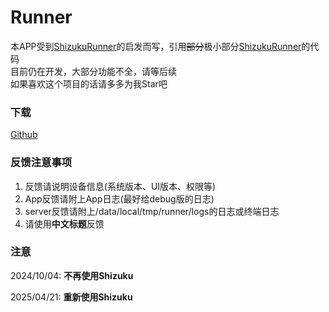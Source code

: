 # Runner
本APP受到[ShizukuRunner](https://github.com/WuDi-ZhanShen/ShizukuRunner)的启发而写，引用~~部分~~极小部分[ShizukuRunner](https://github.com/WuDi-ZhanShen/ShizukuRunner)的代码  
目前仍在开发，大部分功能不全，请等后续  
如果喜欢这个项目的话请多多为我Star吧

### 下载
[Github](https://github.com/yangFenTuoZi/Runner/releases)

### 反馈注意事项
1. 反馈请说明设备信息(系统版本、UI版本、权限等)
2. App反馈请附上App日志(最好给debug版的日志)
3. server反馈请附上/data/local/tmp/runner/logs的日志或终端日志
4. 请使用**中文标题**反馈

### 注意
2024/10/04: **不再使用Shizuku**

2025/04/21: **重新使用Shizuku**
